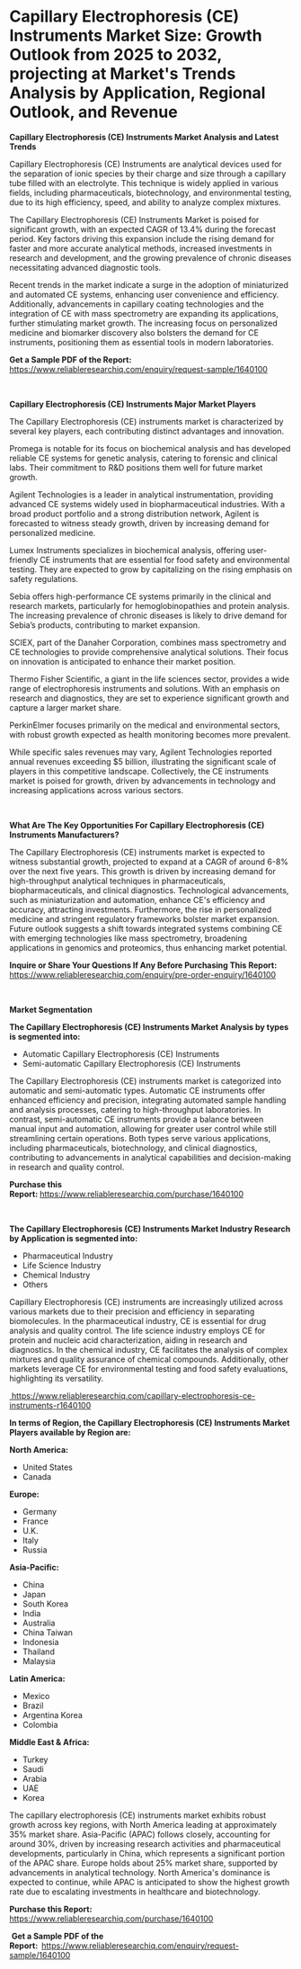 <p><h1>Capillary Electrophoresis (CE) Instruments Market Size: Growth Outlook from 2025 to 2032, projecting at Market's Trends Analysis by Application, Regional Outlook, and Revenue</h1></p><p><strong>Capillary Electrophoresis (CE) Instruments Market Analysis and Latest Trends</strong></p>
<p><p>Capillary Electrophoresis (CE) Instruments are analytical devices used for the separation of ionic species by their charge and size through a capillary tube filled with an electrolyte. This technique is widely applied in various fields, including pharmaceuticals, biotechnology, and environmental testing, due to its high efficiency, speed, and ability to analyze complex mixtures.</p><p>The Capillary Electrophoresis (CE) Instruments Market is poised for significant growth, with an expected CAGR of 13.4% during the forecast period. Key factors driving this expansion include the rising demand for faster and more accurate analytical methods, increased investments in research and development, and the growing prevalence of chronic diseases necessitating advanced diagnostic tools. </p><p>Recent trends in the market indicate a surge in the adoption of miniaturized and automated CE systems, enhancing user convenience and efficiency. Additionally, advancements in capillary coating technologies and the integration of CE with mass spectrometry are expanding its applications, further stimulating market growth. The increasing focus on personalized medicine and biomarker discovery also bolsters the demand for CE instruments, positioning them as essential tools in modern laboratories.</p></p>
<p><strong>Get a Sample PDF of the Report:&nbsp;</strong> <a href="https://www.reliableresearchiq.com/enquiry/request-sample/1640100?utm_campaign=3177&utm_medium=2&utm_source=Github&utm_content=ia&utm_term=14042025&utm_id=capillary-electrophoresis-ce-instruments">https://www.reliableresearchiq.com/enquiry/request-sample/1640100</a></p>
<p>&nbsp;</p>
<p><strong>Capillary Electrophoresis (CE) Instruments Major Market Players</strong></p>
<p><p>The Capillary Electrophoresis (CE) instruments market is characterized by several key players, each contributing distinct advantages and innovation. </p><p>Promega is notable for its focus on biochemical analysis and has developed reliable CE systems for genetic analysis, catering to forensic and clinical labs. Their commitment to R&D positions them well for future market growth.</p><p>Agilent Technologies is a leader in analytical instrumentation, providing advanced CE systems widely used in biopharmaceutical industries. With a broad product portfolio and a strong distribution network, Agilent is forecasted to witness steady growth, driven by increasing demand for personalized medicine.</p><p>Lumex Instruments specializes in biochemical analysis, offering user-friendly CE instruments that are essential for food safety and environmental testing. They are expected to grow by capitalizing on the rising emphasis on safety regulations.</p><p>Sebia offers high-performance CE systems primarily in the clinical and research markets, particularly for hemoglobinopathies and protein analysis. The increasing prevalence of chronic diseases is likely to drive demand for Sebia’s products, contributing to market expansion.</p><p>SCIEX, part of the Danaher Corporation, combines mass spectrometry and CE technologies to provide comprehensive analytical solutions. Their focus on innovation is anticipated to enhance their market position.</p><p>Thermo Fisher Scientific, a giant in the life sciences sector, provides a wide range of electrophoresis instruments and solutions. With an emphasis on research and diagnostics, they are set to experience significant growth and capture a larger market share.</p><p>PerkinElmer focuses primarily on the medical and environmental sectors, with robust growth expected as health monitoring becomes more prevalent. </p><p>While specific sales revenues may vary, Agilent Technologies reported annual revenues exceeding $5 billion, illustrating the significant scale of players in this competitive landscape. Collectively, the CE instruments market is poised for growth, driven by advancements in technology and increasing applications across various sectors.</p></p>
<p>&nbsp;</p>
<p><strong>What Are The Key Opportunities For Capillary Electrophoresis (CE) Instruments Manufacturers?</strong></p>
<p><p>The Capillary Electrophoresis (CE) instruments market is expected to witness substantial growth, projected to expand at a CAGR of around 6-8% over the next five years. This growth is driven by increasing demand for high-throughput analytical techniques in pharmaceuticals, biopharmaceuticals, and clinical diagnostics. Technological advancements, such as miniaturization and automation, enhance CE's efficiency and accuracy, attracting investments. Furthermore, the rise in personalized medicine and stringent regulatory frameworks bolster market expansion. Future outlook suggests a shift towards integrated systems combining CE with emerging technologies like mass spectrometry, broadening applications in genomics and proteomics, thus enhancing market potential.</p></p>
<p><strong>Inquire or Share Your Questions If Any Before Purchasing This Report:</strong> <a href="https://www.reliableresearchiq.com/enquiry/pre-order-enquiry/1640100?utm_campaign=3177&utm_medium=2&utm_source=Github&utm_content=ia&utm_term=14042025&utm_id=capillary-electrophoresis-ce-instruments">https://www.reliableresearchiq.com/enquiry/pre-order-enquiry/1640100</a></p>
<p>&nbsp;</p>
<p><strong>Market Segmentation</strong></p>
<p><strong>The Capillary Electrophoresis (CE) Instruments Market Analysis by types is segmented into:</strong></p>
<p><ul><li>Automatic Capillary Electrophoresis (CE) Instruments</li><li>Semi-automatic Capillary Electrophoresis (CE) Instruments</li></ul></p>
<p><p>The Capillary Electrophoresis (CE) instruments market is categorized into automatic and semi-automatic types. Automatic CE instruments offer enhanced efficiency and precision, integrating automated sample handling and analysis processes, catering to high-throughput laboratories. In contrast, semi-automatic CE instruments provide a balance between manual input and automation, allowing for greater user control while still streamlining certain operations. Both types serve various applications, including pharmaceuticals, biotechnology, and clinical diagnostics, contributing to advancements in analytical capabilities and decision-making in research and quality control.</p></p>
<p><strong>Purchase this Report:&nbsp;</strong><a href="https://www.reliableresearchiq.com/purchase/1640100?utm_campaign=3177&utm_medium=2&utm_source=Github&utm_content=ia&utm_term=14042025&utm_id=capillary-electrophoresis-ce-instruments">https://www.reliableresearchiq.com/purchase/1640100</a></p>
<p>&nbsp;</p>
<p><strong>The Capillary Electrophoresis (CE) Instruments Market Industry Research by Application is segmented into:</strong></p>
<p><ul><li>Pharmaceutical Industry</li><li>Life Science Industry</li><li>Chemical Industry</li><li>Others</li></ul></p>
<p><p>Capillary Electrophoresis (CE) instruments are increasingly utilized across various markets due to their precision and efficiency in separating biomolecules. In the pharmaceutical industry, CE is essential for drug analysis and quality control. The life science industry employs CE for protein and nucleic acid characterization, aiding in research and diagnostics. In the chemical industry, CE facilitates the analysis of complex mixtures and quality assurance of chemical compounds. Additionally, other markets leverage CE for environmental testing and food safety evaluations, highlighting its versatility.</p></p>
<p><a href="https://www.reliableresearchiq.com/capillary-electrophoresis-ce-instruments-r1640100?utm_campaign=3177&utm_medium=2&utm_source=Github&utm_content=ia&utm_term=14042025&utm_id=capillary-electrophoresis-ce-instruments">&nbsp;https://www.reliableresearchiq.com/capillary-electrophoresis-ce-instruments-r1640100</a></p>
<p><strong>In terms of Region, the Capillary Electrophoresis (CE) Instruments Market Players available by Region are:</strong></p>
<p>
    <p> <strong> North America: </strong>
        <ul>
            <li>United States</li>
            <li>Canada</li>
        </ul>
        </p> 
    <p> <strong> Europe: </strong>
        <ul>
            <li>Germany</li>
            <li>France</li>
            <li>U.K.</li>
            <li>Italy</li>
            <li>Russia</li>
        </ul>
        </p> 
    <p> <strong> Asia-Pacific: </strong>
        <ul>
            <li>China</li>
            <li>Japan</li>
            <li>South Korea</li>
            <li>India</li>
            <li>Australia</li>
            <li>China Taiwan</li>
            <li>Indonesia</li>
            <li>Thailand</li>
            <li>Malaysia</li>
        </ul>
        </p> 
    <p> <strong> Latin America: </strong>
        <ul>
            <li>Mexico</li>
            <li>Brazil</li>
            <li>Argentina Korea</li>
            <li>Colombia</li>
        </ul>
        </p> 
    <p> <strong> Middle East & Africa: </strong>
        <ul>
            <li>Turkey</li>
            <li>Saudi</li>
            <li>Arabia</li>
            <li>UAE</li>
            <li>Korea</li>
        </ul>
    </p>
    </p>
<p><p>The capillary electrophoresis (CE) instruments market exhibits robust growth across key regions, with North America leading at approximately 35% market share. Asia-Pacific (APAC) follows closely, accounting for around 30%, driven by increasing research activities and pharmaceutical developments, particularly in China, which represents a significant portion of the APAC share. Europe holds about 25% market share, supported by advancements in analytical technology. North America's dominance is expected to continue, while APAC is anticipated to show the highest growth rate due to escalating investments in healthcare and biotechnology.</p></p>
<p><strong>Purchase this Report: </strong><a href="https://www.reliableresearchiq.com/purchase/1640100?utm_campaign=3177&utm_medium=2&utm_source=Github&utm_content=ia&utm_term=14042025&utm_id=capillary-electrophoresis-ce-instruments">https://www.reliableresearchiq.com/purchase/1640100</a></p>
<p>&nbsp;<strong>Get a Sample PDF of the Report:&nbsp;&nbsp;</strong><a href="https://www.reliableresearchiq.com/enquiry/request-sample/1640100?utm_campaign=3177&utm_medium=2&utm_source=Github&utm_content=ia&utm_term=14042025&utm_id=capillary-electrophoresis-ce-instruments">https://www.reliableresearchiq.com/enquiry/request-sample/1640100</a></p>
<p><strong></strong></p>
<p><p></p><p></p><p></p></p>